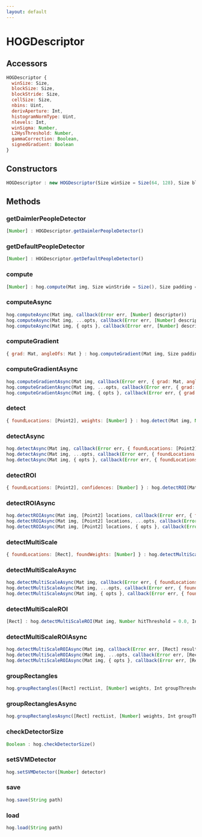 ```yaml
---
layout: default
---
```


# HOGDescriptor

## Accessors
``` javascript
HOGDescriptor {
  winSize: Size,
  blockSize: Size,
  blockStride: Size,
  cellSize: Size,
  nbins: Uint,
  derivAperture: Int,
  histogramNormType: Uint,
  nlevels: Int,
  winSigma: Number,
  L2HysThreshold: Number,
  gammaCorrection: Boolean,
  signedGradient: Boolean
}
```

<a name="constructors"></a>

## Constructors
``` javascript
HOGDescriptor : new HOGDescriptor(Size winSize = Size(64, 128), Size blockSize = Size(16, 16), Size blockStride = Size(8, 8), Size cellSize = Size(8, 8), Uint nbins = 9, Int derivAperture = 1, Number winSigma = -1, Uint histogramNormType = L2Hys, Number L2HysThreshold = 0.2, Boolean gammaCorrection = false, Int nlevels = HOGDescriptor.DEFAULT_NLEVELS, Boolean signedGradient = false)
```

## Methods

<a name="getDaimlerPeopleDetector"></a>

### getDaimlerPeopleDetector
``` javascript
[Number] : HOGDescriptor.getDaimlerPeopleDetector()
```

<a name="getDefaultPeopleDetector"></a>

### getDefaultPeopleDetector
``` javascript
[Number] : HOGDescriptor.getDefaultPeopleDetector()
```

<a name="compute"></a>

### compute
``` javascript
[Number] : hog.compute(Mat img, Size winStride = Size(), Size padding = Size(), [Point2] locations = [])
```

<a name="computeAsync"></a>

### computeAsync
``` javascript
hog.computeAsync(Mat img, callback(Error err, [Number] descriptor))
hog.computeAsync(Mat img, ...opts, callback(Error err, [Number] descriptor))
hog.computeAsync(Mat img, { opts }, callback(Error err, [Number] descriptor))
```

<a name="computeGradient"></a>

### computeGradient
``` javascript
{ grad: Mat, angleOfs: Mat } : hog.computeGradient(Mat img, Size paddingTL = Size(), Size paddingBR = Size())
```

<a name="computeGradientAsync"></a>

### computeGradientAsync
``` javascript
hog.computeGradientAsync(Mat img, callback(Error err, { grad: Mat, angleOfs: Mat } result))
hog.computeGradientAsync(Mat img, ...opts, callback(Error err, { grad: Mat, angleOfs: Mat } result))
hog.computeGradientAsync(Mat img, { opts }, callback(Error err, { grad: Mat, angleOfs: Mat } result))
```

<a name="detect"></a>

### detect
``` javascript
{ foundLocations: [Point2], weights: [Number] } : hog.detect(Mat img, Number hitThreshold = 0.0, Size winStride = Size(), Size padding = Size(), [Point2] searchLocations = [])
```

<a name="detectAsync"></a>

### detectAsync
``` javascript
hog.detectAsync(Mat img, callback(Error err, { foundLocations: [Point2], weights: [Number] } result))
hog.detectAsync(Mat img, ...opts, callback(Error err, { foundLocations: [Point2], weights: [Number] } result))
hog.detectAsync(Mat img, { opts }, callback(Error err, { foundLocations: [Point2], weights: [Number] } result))
```

<a name="detectROI"></a>

### detectROI
``` javascript
{ foundLocations: [Point2], confidences: [Number] } : hog.detectROI(Mat img, [Point2] locations, Number hitThreshold = 0.0, Size winStride = Size(), Size padding = Size())
```

<a name="detectROIAsync"></a>

### detectROIAsync
``` javascript
hog.detectROIAsync(Mat img, [Point2] locations, callback(Error err, { foundLocations: [Point2], weights: [Number] } result))
hog.detectROIAsync(Mat img, [Point2] locations, ...opts, callback(Error err, { foundLocations: [Point2], confidences: [Number] } result))
hog.detectROIAsync(Mat img, [Point2] locations, { opts }, callback(Error err, { foundLocations: [Point2], confidences: [Number] } result))
```

<a name="detectMultiScale"></a>

### detectMultiScale
``` javascript
{ foundLocations: [Rect], foundWeights: [Number] } : hog.detectMultiScale(Mat img, Number hitThreshold = 0.0, Size winStride = Size(), Size padding = Size(), Number scale = 1.05, Number finalThreshold = 2.0, Boolean useMeanshiftGrouping = false)
```

<a name="detectMultiScaleAsync"></a>

### detectMultiScaleAsync
``` javascript
hog.detectMultiScaleAsync(Mat img, callback(Error err, { foundLocations: [Rect], foundWeights: [Number] } result))
hog.detectMultiScaleAsync(Mat img, ...opts, callback(Error err, { foundLocations: [Rect], foundWeights: [Number] } result))
hog.detectMultiScaleAsync(Mat img, { opts }, callback(Error err, { foundLocations: [Rect], foundWeights: [Number] } result))
```

<a name="detectMultiScaleROI"></a>

### detectMultiScaleROI
``` javascript
[Rect] : hog.detectMultiScaleROI(Mat img, Number hitThreshold = 0.0, Int groupThreshold = 0)
```

<a name="detectMultiScaleROIAsync"></a>

### detectMultiScaleROIAsync
``` javascript
hog.detectMultiScaleROIAsync(Mat img, callback(Error err, [Rect] result))
hog.detectMultiScaleROIAsync(Mat img, ...opts, callback(Error err, [Rect] result))
hog.detectMultiScaleROIAsync(Mat img, { opts }, callback(Error err, [Rect] result))
```

<a name="groupRectangles"></a>

### groupRectangles
``` javascript
hog.groupRectangles([Rect] rectList, [Number] weights, Int groupThreshold, Number eps)
```

<a name="groupRectanglesAsync"></a>

### groupRectanglesAsync
``` javascript
hog.groupRectanglesAsync([Rect] rectList, [Number] weights, Int groupThreshold, Number eps, callback(Error err))
```

<a name="checkDetectorSize"></a>

### checkDetectorSize
``` javascript
Boolean : hog.checkDetectorSize()
```

<a name="setSVMDetector"></a>

### setSVMDetector
``` javascript
hog.setSVMDetector([Number] detector)
```

<a name="save"></a>

### save
``` javascript
hog.save(String path)
```

<a name="load"></a>

### load
``` javascript
hog.load(String path)
```
